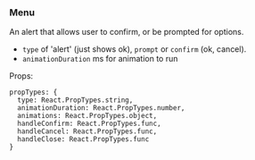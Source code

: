 ### Menu
An alert that allows user to confirm, or be prompted for options.

- `type` of 'alert' (just shows ok), `prompt` or `confirm` (ok, cancel).
- `animationDuration` ms for animation to run

Props:
```
propTypes: {
  type: React.PropTypes.string,
  animationDuration: React.PropTypes.number,
  animations: React.PropTypes.object,
  handleConfirm: React.PropTypes.func,
  handleCancel: React.PropTypes.func,
  handleClose: React.PropTypes.func
}
```